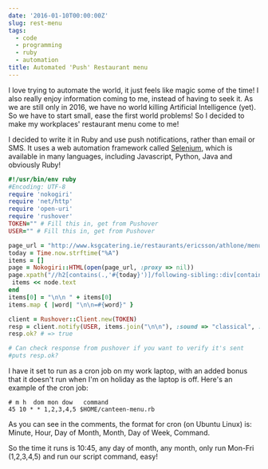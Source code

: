 ```yaml
---
date: '2016-01-10T00:00:00Z'
slug: rest-menu
tags:
  - code
  - programming
  - ruby
  - automation
title: Automated 'Push' Restaurant menu
---
```


I love trying to automate the world, it just feels like magic some of the time!
I also really enjoy information coming to me, instead of having to seek it. As
we are still only in 2016, we have no world killing Artificial Intelligence
(yet). So we have to start small, ease the first world problems! So I decided to
make my workplaces' restaurant menu come to me!

I decided to write it in Ruby and use push notifications, rather than email or
SMS. It uses a web automation framework called
[Selenium](http://www.seleniumhq.org/), which is available in many languages,
including Javascript, Python, Java and obviously Ruby!

```ruby
#!/usr/bin/env ruby
#Encoding: UTF-8
require 'nokogiri'
require 'net/http'
require 'open-uri'
require 'rushover'
TOKEN="" # Fill this in, get from Pushover
USER="" # Fill this in, get from Pushover

page_url = "http://www.ksgcatering.ie/restaurants/ericsson/athlone/menu/index.php"
today = Time.now.strftime("%A")
items = []
page = Nokogiri::HTML(open(page_url, :proxy => nil))
page.xpath("//h2[contains(.,'#{today}')]/following-sibling::div[contains(@class, 'content')]/h4[contains(.,'Main')]/following-sibling::p[position() >= 0 and not(position() > 3)]").each do |node|
 items << node.text
end
items[0] = "\n\n " + items[0]
items.map { |word| "\n\n=#{word}" }

client = Rushover::Client.new(TOKEN)
resp = client.notify(USER, items.join("\n\n"), :sound => "classical", :device => "iPhone", :priority => 0, :title => "Today's Menu")
resp.ok? # => true

# Can check response from pushover if you want to verify it's sent
#puts resp.ok?
```

I have it set to run as a cron job on my work laptop, with an added bonus that
it doesn't run when I'm on holiday as the laptop is off. Here's an example of
the cron job:

```cron
# m h  dom mon dow   command
45 10 * * 1,2,3,4,5 $HOME/canteen-menu.rb
```

As you can see in the comments, the format for cron (on Ubuntu Linux) is:
Minute, Hour, Day of Month, Month, Day of Week, Command.

So the time it runs is 10:45, any day of month, any month, only run Mon-Fri
(1,2,3,4,5) and run our script command, easy!
